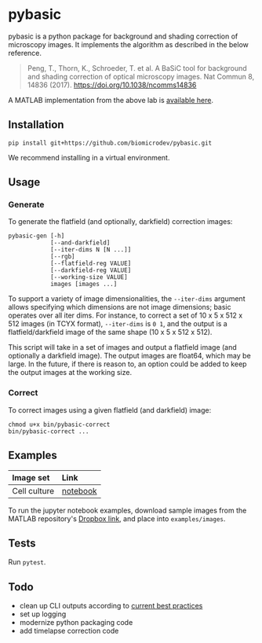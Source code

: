 # pybasic

pybasic is a python package for background and shading correction of microscopy images. It implements the algorithm as described in the below reference.

> Peng, T., Thorn, K., Schroeder, T. et al. A BaSiC tool for background and shading correction of optical microscopy images. Nat Commun 8, 14836 (2017). https://doi.org/10.1038/ncomms14836

A MATLAB implementation from the above lab is [available here](https://github.com/marrlab/BaSiC).

## Installation

```
pip install git+https://github.com/biomicrodev/pybasic.git
```

We recommend installing in a virtual environment.

## Usage

### Generate

To generate the flatfield (and optionally, darkfield) correction images:

```
pybasic-gen [-h] 
            [--and-darkfield] 
            [--iter-dims N [N ...]] 
            [--rgb]
            [--flatfield-reg VALUE]
            [--darkfield-reg VALUE]
            [--working-size VALUE]
            images [images ...]
```

To support a variety of image dimensionalities, the `--iter-dims` argument allows specifying which dimensions are not image dimensions; basic operates over all iter dims. For instance, to correct a set of 10 x 5 x 512 x 512 images (in TCYX format), `--iter-dims` is `0 1`, and the output is a flatfield/darkfield image of the same shape (10 x 5 x 512 x 512).

This script will take in a set of images and output a flatfield image (and optionally a darkfield image). The output images are float64, which may be large. In the future, if there is reason to, an option could be added to keep the output images at the working size.

### Correct

To correct images using a given flatfield (and darkfield) image:

```
chmod u+x bin/pybasic-correct
bin/pybasic-correct ...
```

## Examples

| Image set     | Link                                     |
|:--------------|:-----------------------------------------|
| Cell culture  | [notebook](examples/cell_culture.ipynb)  |

To run the jupyter notebook examples, download sample images from the MATLAB repository's [Dropbox link](https://www.dropbox.com/s/plznvzdjglrse3h/Demoexamples.zip?dl=0), and place into `examples/images`.

## Tests

Run `pytest`.

## Todo

* clean up CLI outputs according to [current best practices](https://clig.dev/)
* set up logging
* modernize python packaging code
* add timelapse correction code